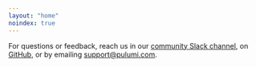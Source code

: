 ```yaml
---
layout: "home"
noindex: true
---
```


For questions or feedback, reach us in our [community Slack channel](https://slack.pulumi.io),
on [GitHub](https://github.com/pulumi), or by emailing [support@pulumi.com](mailto:support@pulumi.com).
